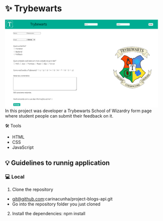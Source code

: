 # :sparkles: Trybewarts #
![alt Form](wart.png "Form Trybewarts")
In this project was developer a Trybewarts School of Wizardry form page where student people can submit their feedback on it.

🛠 Tools
- HTML
- CSS
- JavaScript

## :bulb: Guidelines to runnig application ##
### :computer: Local ###
1. Clone the repository 
  - git@github.com:carinacunha/project-blogs-api.git
  - Go into the repository folder you just cloned
2. Install the dependencies: npm install

